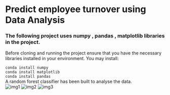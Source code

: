 # Predict employee turnover using Data Analysis

### The following project uses numpy , pandas , matplotlib libraries in the project.
Before cloning and running the project ensure that you have the necessary libraries installed in your environment.
You may install:<br>

```conda install numpy ```<br>
```conda install matplotlib```<br>
```conda install pandas```<br>
A random forest classifier has been built to analyse the data.<br>
![img1](https://github.com/Surajv311/Predict-employee-turnover-/blob/master/img3.jpg)
![img2](https://github.com/Surajv311/Predict-employee-turnover-/blob/master/img2.jpg)
![img3](https://github.com/Surajv311/Predict-employee-turnover-/blob/master/img1.jpg)
